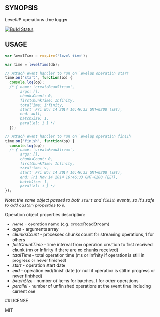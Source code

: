 ## SYNOPSIS
LevelUP operations time logger

[![Build Status](https://travis-ci.org/micnews/level-time.svg?branch=master)](https://travis-ci.org/micnews/level-time)

## USAGE

```js
var levelTime = require('level-time');

var time = levelTime(db);

// Attach event handler to run on levelup operation start
time.on('start', function(op) {
  console.log(op);
  /* { name: 'createReadStream',
       args: [],
       chunksCount: 0,
       firstChunkTime: Infinity,
       totalTime: Infinity,
       start: Fri Nov 14 2014 16:46:33 GMT+0200 (EET),
       end: null,
       batchSize: 1,
       parallel: 1 } */
  });

// Attach event handler to run on levelup operation finish
time.on('finish', function(op) {
  console.log(op);
  /* { name: 'createReadStream',
       args: [],
       chunksCount: 0,
       firstChunkTime: Infinity,
       totalTime: 9,
       start: Fri Nov 14 2014 16:46:33 GMT+0200 (EET),
       end: Fri Nov 14 2014 16:46:33 GMT+0200 (EET),
       batchSize: 1,
       parallel: 1 } */
});
```

*Note: the same object passed to both `start` and `finish` events, so it's safe to add custom properties to it.*

Operation object properties description:

- *name* - operation name (e.g. createReadStream)
- *args* - arguments array
- *chunksCount* - processed chunks count for streaming operations, 1 for others
- *firstChunkTime* - time interval from operation creation to first received chunk (ms or Infinity if there are no chunks received)
- *totalTime* - total operation time (ms or Infinity if operation is still in progress or never finished)
- *start* - operation start date
- *end* - operation end/finish date (or null if operation is still in progress or never finished)
- *batchSize* - number of items for batches, 1 for other operations
- *parallel* - number of unfinished operations at the event time including current one

##LICENSE

MIT
